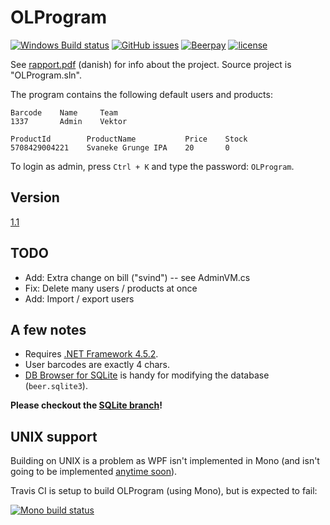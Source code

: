 OLProgram
=========

[![Windows Build status](https://img.shields.io/appveyor/ci/NicolaiSoeborg/02350-Projekt/master.svg?label=Windows%20build)](https://ci.appveyor.com/project/NicolaiSoeborg/02350-projekt/)
[![GitHub issues](https://img.shields.io/github/issues/NicolaiSoeborg/02350-Projekt.svg)](issues)
[![Beerpay](https://beerpay.io/NicolaiSoeborg/02350-Projekt/badge.svg?style=flat)](https://beerpay.io/NicolaiSoeborg/02350-Projekt)
[![license](https://img.shields.io/badge/License-Beerware-blue.svg)](LICENSE)

See [rapport.pdf](rapport.pdf) (danish) for info about the project.
Source project is "OLProgram.sln".

The program contains the following default users and products:

```
Barcode    Name     Team
1337       Admin    Vektor
```

```
ProductId        ProductName           Price    Stock
5708429004221    Svaneke Grunge IPA    20       0
```

To login as admin, press `Ctrl + K` and type the password: `OLProgram`.

## Version
[1.1](https://github.com/NicolaiSoeborg/02350-Projekt/releases/)

## TODO
 - Add: Extra change on bill ("svind") -- see AdminVM.cs
 - Fix: Delete many users / products at once
 - Add: Import / export users

## A few notes
 - Requires [.NET Framework 4.5.2](https://www.microsoft.com/en-us/download/details.aspx?id=42642).
 - User barcodes are exactly 4 chars.
 - [DB Browser for SQLite](http://sqlitebrowser.org/) is handy for modifying the database (`beer.sqlite3`).

**Please checkout the [SQLite branch](https://github.com/NicolaiSoeborg/02350-Projekt/branches)!**

## UNIX support
Building on UNIX is a problem as WPF isn't implemented in Mono (and isn't going to be implemented [anytime soon](http://www.mono-project.com/docs/gui/wpf/)).

Travis CI is setup to build OLProgram (using Mono), but is expected to fail:

  [![Mono build status](https://img.shields.io/travis/NicolaiSoeborg/02350-Projekt/sqlite.svg?label=Mono%20build)](https://travis-ci.org/NicolaiSoeborg/02350-Projekt)
